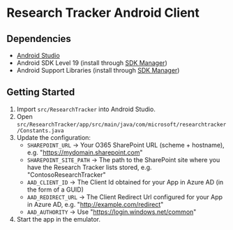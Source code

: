 Research Tracker Android Client
===============================

## Dependencies

-   [Android Studio][android-studio-download]
-   Android SDK Level 19 (install through [SDK Manager][sdk-manager])
-   Android Support Libraries (install through [SDK Manager][sdk-manager])

[android-studio-download]: https://developer.android.com/sdk/installing/studio.html
[sdk-manager]: http://developer.android.com/tools/help/sdk-manager.html

## Getting Started

1. Import `src/ResearchTracker` into Android Studio.
2. Open `src/ResearchTracker/app/src/main/java/com/microsoft/researchtracker/Constants.java`
3. Update the configuration:
    -   `SHAREPOINT_URL` -> Your O365 SharePoint URL (scheme + hostname), e.g. "https://mydomain.sharepoint.com"
    -   `SHAREPOINT_SITE_PATH` -> The path to the SharePoint site where you have the Research Tracker lists stored, e.g. "ContosoResearchTracker"
    -   `AAD_CLIENT_ID` -> The Client Id obtained for your App in Azure AD (in the form of a GUID)
    -   `AAD_REDIRECT_URL` -> The Client Redirect Url configured for your App in Azure AD, e.g. "http://example.com/redirect"
    -   `AAD_AUTHORITY` -> Use "https://login.windows.net/common"
4. Start the app in the emulator.